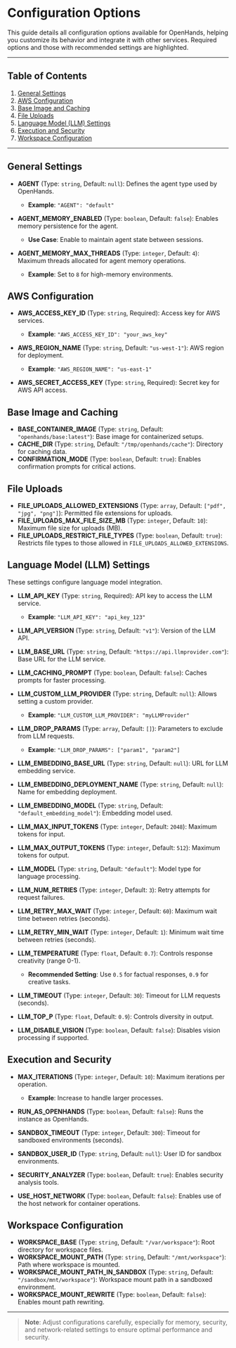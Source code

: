 # Configuration Options

This guide details all configuration options available for OpenHands, helping you customize its behavior and integrate it with other services. Required options and those with recommended settings are highlighted.

---

## Table of Contents
1. [General Settings](#general-settings)
2. [AWS Configuration](#aws-configuration)
3. [Base Image and Caching](#base-image-and-caching)
4. [File Uploads](#file-uploads)
5. [Language Model (LLM) Settings](#language-model-llm-settings)
6. [Execution and Security](#execution-and-security)
7. [Workspace Configuration](#workspace-configuration)

---

## General Settings
- **AGENT** (Type: `string`, Default: `null`): Defines the agent type used by OpenHands.
  - **Example**: `"AGENT": "default"`
  
- **AGENT_MEMORY_ENABLED** (Type: `boolean`, Default: `false`): Enables memory persistence for the agent.
  - **Use Case**: Enable to maintain agent state between sessions.
  
- **AGENT_MEMORY_MAX_THREADS** (Type: `integer`, Default: `4`): Maximum threads allocated for agent memory operations.
  - **Example**: Set to `8` for high-memory environments.

## AWS Configuration
- **AWS_ACCESS_KEY_ID** (Type: `string`, Required): Access key for AWS services.
  - **Example**: `"AWS_ACCESS_KEY_ID": "your_aws_key"`
  
- **AWS_REGION_NAME** (Type: `string`, Default: `"us-west-1"`): AWS region for deployment.
  - **Example**: `"AWS_REGION_NAME": "us-east-1"`
  
- **AWS_SECRET_ACCESS_KEY** (Type: `string`, Required): Secret key for AWS API access.

## Base Image and Caching
- **BASE_CONTAINER_IMAGE** (Type: `string`, Default: `"openhands/base:latest"`): Base image for containerized setups.
- **CACHE_DIR** (Type: `string`, Default: `"/tmp/openhands/cache"`): Directory for caching data.
- **CONFIRMATION_MODE** (Type: `boolean`, Default: `true`): Enables confirmation prompts for critical actions.

## File Uploads
- **FILE_UPLOADS_ALLOWED_EXTENSIONS** (Type: `array`, Default: `["pdf", "jpg", "png"]`): Permitted file extensions for uploads.
- **FILE_UPLOADS_MAX_FILE_SIZE_MB** (Type: `integer`, Default: `10`): Maximum file size for uploads (MB).
- **FILE_UPLOADS_RESTRICT_FILE_TYPES** (Type: `boolean`, Default: `true`): Restricts file types to those allowed in `FILE_UPLOADS_ALLOWED_EXTENSIONS`.

## Language Model (LLM) Settings
These settings configure language model integration.

- **LLM_API_KEY** (Type: `string`, Required): API key to access the LLM service.
  - **Example**: `"LLM_API_KEY": "api_key_123"`
  
- **LLM_API_VERSION** (Type: `string`, Default: `"v1"`): Version of the LLM API.
- **LLM_BASE_URL** (Type: `string`, Default: `"https://api.llmprovider.com"`): Base URL for the LLM service.
- **LLM_CACHING_PROMPT** (Type: `boolean`, Default: `false`): Caches prompts for faster processing.
- **LLM_CUSTOM_LLM_PROVIDER** (Type: `string`, Default: `null`): Allows setting a custom provider.
  - **Example**: `"LLM_CUSTOM_LLM_PROVIDER": "myLLMProvider"`
  
- **LLM_DROP_PARAMS** (Type: `array`, Default: `[]`): Parameters to exclude from LLM requests.
  - **Example**: `"LLM_DROP_PARAMS": ["param1", "param2"]`
  
- **LLM_EMBEDDING_BASE_URL** (Type: `string`, Default: `null`): URL for LLM embedding service.
- **LLM_EMBEDDING_DEPLOYMENT_NAME** (Type: `string`, Default: `null`): Name for embedding deployment.
- **LLM_EMBEDDING_MODEL** (Type: `string`, Default: `"default_embedding_model"`): Embedding model used.
- **LLM_MAX_INPUT_TOKENS** (Type: `integer`, Default: `2048`): Maximum tokens for input.
- **LLM_MAX_OUTPUT_TOKENS** (Type: `integer`, Default: `512`): Maximum tokens for output.
- **LLM_MODEL** (Type: `string`, Default: `"default"`): Model type for language processing.
- **LLM_NUM_RETRIES** (Type: `integer`, Default: `3`): Retry attempts for request failures.
- **LLM_RETRY_MAX_WAIT** (Type: `integer`, Default: `60`): Maximum wait time between retries (seconds).
- **LLM_RETRY_MIN_WAIT** (Type: `integer`, Default: `1`): Minimum wait time between retries (seconds).
- **LLM_TEMPERATURE** (Type: `float`, Default: `0.7`): Controls response creativity (range 0-1).
  - **Recommended Setting**: Use `0.5` for factual responses, `0.9` for creative tasks.
  
- **LLM_TIMEOUT** (Type: `integer`, Default: `30`): Timeout for LLM requests (seconds).
- **LLM_TOP_P** (Type: `float`, Default: `0.9`): Controls diversity in output.
- **LLM_DISABLE_VISION** (Type: `boolean`, Default: `false`): Disables vision processing if supported.

## Execution and Security
- **MAX_ITERATIONS** (Type: `integer`, Default: `10`): Maximum iterations per operation.
  - **Example**: Increase to handle larger processes.
  
- **RUN_AS_OPENHANDS** (Type: `boolean`, Default: `false`): Runs the instance as OpenHands.
- **SANDBOX_TIMEOUT** (Type: `integer`, Default: `300`): Timeout for sandboxed environments (seconds).
- **SANDBOX_USER_ID** (Type: `string`, Default: `null`): User ID for sandbox environments.
- **SECURITY_ANALYZER** (Type: `boolean`, Default: `true`): Enables security analysis tools.
- **USE_HOST_NETWORK** (Type: `boolean`, Default: `false`): Enables use of the host network for container operations.

## Workspace Configuration
- **WORKSPACE_BASE** (Type: `string`, Default: `"/var/workspace"`): Root directory for workspace files.
- **WORKSPACE_MOUNT_PATH** (Type: `string`, Default: `"/mnt/workspace"`): Path where workspace is mounted.
- **WORKSPACE_MOUNT_PATH_IN_SANDBOX** (Type: `string`, Default: `"/sandbox/mnt/workspace"`): Workspace mount path in a sandboxed environment.
- **WORKSPACE_MOUNT_REWRITE** (Type: `boolean`, Default: `false`): Enables mount path rewriting.

---

> **Note**: Adjust configurations carefully, especially for memory, security, and network-related settings to ensure optimal performance and security.


